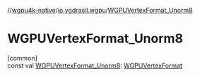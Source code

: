//[wgpu4k-native](../../index.md)/[io.ygdrasil.wgpu](index.md)/[WGPUVertexFormat_Unorm8](-w-g-p-u-vertex-format_-unorm8.md)

# WGPUVertexFormat_Unorm8

[common]\
const val [WGPUVertexFormat_Unorm8](-w-g-p-u-vertex-format_-unorm8.md): [WGPUVertexFormat](-w-g-p-u-vertex-format/index.md)
